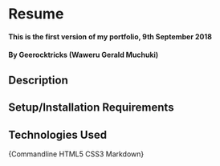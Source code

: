 # Resume
#### This is the first version of my portfolio, 9th September 2018
#### By Geerocktricks (Waweru Gerald Muchuki)
## Description
## Setup/Installation Requirements
## Technologies Used
{Commandline
HTML5
CSS3
Markdown}
